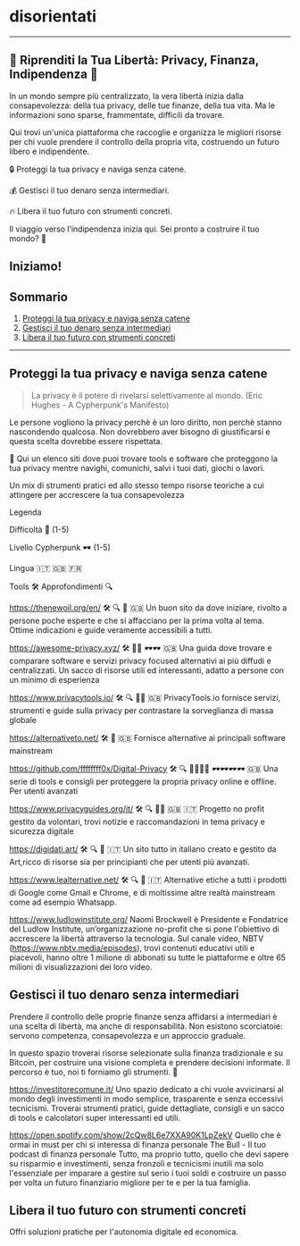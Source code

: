 # disorientati
----------------------------------------------------------------------------------------------------------------------------------------------------------------------------

## 🚀 Riprenditi la Tua Libertà: Privacy, Finanza, Indipendenza 🏴

In un mondo sempre più centralizzato, la vera libertà inizia dalla consapevolezza: della tua privacy, delle tue finanze, della tua vita. Ma le informazioni sono sparse, frammentate, difficili da trovare.

Qui trovi un'unica piattaforma che raccoglie e organizza le migliori risorse per chi vuole prendere il controllo della propria vita, costruendo un futuro libero e indipendente.

🔒 Proteggi la tua privacy e naviga senza catene.

💰 Gestisci il tuo denaro senza intermediari.

🔥 Libera il tuo futuro con strumenti concreti.

Il viaggio verso l’indipendenza inizia qui. Sei pronto a costruire il tuo mondo? 🚀

## Iniziamo!

## Sommario
1. [Proteggi la tua privacy e naviga senza catene](#proteggi-la-tua-privacy-e-naviga-senza-catene)
2. [Gestisci il tuo denaro senza intermediari](#gestisci-il-tuo-denaro-senza-intermediari)
3. [Libera il tuo futuro con strumenti concreti](#libera-il-tuo-futuro-con-strumenti-concreti)

---

## Proteggi la tua privacy e naviga senza catene
> La privacy è il potere di rivelarsi selettivamente al mondo. (Eric Hughes - A Cypherpunk's Manifesto) 

Le persone vogliono la privacy perchè è un loro diritto, non perchè stanno nascondendo qualcosa. Non dovrebbero aver bisogno di giustificarsi e questa scelta dovrebbe essere rispettata.

🎯 Qui un elenco siti dove puoi trovare tools e software che proteggono la tua privacy mentre navighi, comunichi, salvi i tuoi dati, giochi o lavori.

Un mix di strumenti pratici ed allo stesso tempo risorse teoriche a cui attingere per accrescere la tua consapevolezza

Legenda

Difficoltà 🧠 (1-5)

Livello Cypherpunk 🕶 (1-5)

Lingua 🇮🇹 🇬🇧 🇫🇷

Tools  🛠  Approfondimenti 🔍

https://thenewoil.org/en/  🛠 🔍 🧠 🇬🇧
Un buon sito da dove iniziare, rivolto a persone poche esperte e che si affacciano per la prima volta al tema. Ottime indicazioni e guide veramente accessibili a tutti.

https://awesome-privacy.xyz/  🛠  🧠🧠 🕶🕶 🇬🇧
Una guida dove trovare e comparare software e servizi privacy focused alternativi ai più diffudi e centralizzati. 
Un sacco di risorse utili ed interessanti, adatto a persone con un minimo di esperienza
 
https://www.privacytools.io/ 🛠  🔍 🧠🧠 🇬🇧
PrivacyTools.io fornisce servizi, strumenti e guide sulla privacy per contrastare la sorveglianza di massa globale

https://alternativeto.net/ 🛠 🧠 🇬🇧
Fornisce alternative ai principali software mainstream 

https://github.com/ffffffff0x/Digital-Privacy 🛠  🔍 🧠🧠🧠🧠 🕶🕶🕶🕶 🇬🇧
Una serie di tools e consigli per proteggere la propria privacy online e offline.
Per utenti avanzati

https://www.privacyguides.org/it/ 🛠  🔍 🧠🧠 🇬🇧 🇮🇹
Progetto no profit gestito da volontari, trovi notizie e raccomandazioni in tema privacy e sicurezza digitale

https://digidati.art/  🛠  🔍 🧠 🇮🇹
Un sito tutto in italiano creato e gestito da Art,ricco di risorse sia per principianti che per utenti più avanzati.

https://www.lealternative.net/ 🛠  🔍 🧠 🇮🇹
Alternative etiche a tutti i prodotti di Google come Gmail e Chrome, e di moltissime altre realtà mainstream come ad esempio Whatsapp. 

https://www.ludlowinstitute.org/
Naomi Brockwell è Presidente e Fondatrice del Ludlow Institute, un’organizzazione no-profit che si pone l'obiettivo di accrescere la libertà attraverso la tecnologia. Sul canale video, NBTV (https://www.nbtv.media/episodes), trovi contenuti educativi utili e piacevoli, hanno oltre 1 milione di abbonati su tutte le piattaforme e oltre 65 milioni di visualizzazioni dei loro video.

## Gestisci il tuo denaro senza intermediari

Prendere il controllo delle proprie finanze senza affidarsi a intermediari è una scelta di libertà, ma anche di responsabilità. Non esistono scorciatoie: servono competenza, consapevolezza e un approccio graduale.

In questo spazio troverai risorse selezionate sulla finanza tradizionale e su Bitcoin, per costruire una visione completa e prendere decisioni informate. Il percorso è tuo, noi ti forniamo gli strumenti. 🚀

https://investitorecomune.it/
Uno spazio dedicato a chi vuole avvicinarsi al mondo degli investimenti in modo semplice, trasparente e senza eccessivi tecnicismi. 
Troverai strumenti pratici, guide dettagliate, consigli e un sacco di tools e calcolatori super interessanti ed utili.

https://open.spotify.com/show/2cQw8L6e7XXA90K1LpZekV
Quello che è ormai in must per chi si interessa di finanza personale
The Bull - Il tuo podcast di finanza personale
Tutto, ma proprio tutto, quello che devi sapere su risparmio e investimenti, senza fronzoli e tecnicismi inutili ma solo l'essenziale per imparare a gestire sul serio i tuoi soldi e costruire un passo per volta un futuro finanziario migliore per te e per la tua famiglia.

## Libera il tuo futuro con strumenti concreti
Offri soluzioni pratiche per l'autonomia digitale ed economica.

